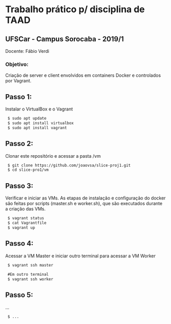 # Trabalho prático p/ disciplina de TAAD
## UFSCar - Campus Sorocaba - 2019/1
Docente: Fábio Verdi

### Objetivo:
 Criação de server e client envolvidos em containers Docker e controlados por Vagrant.

## Passo 1:
 Instalar o VirtualBox e o Vagrant

```markdown
 $ sudo apt update
 $ sudo apt install virtualbox
 $ sudo apt install vagrant
```

## Passo 2:
Clonar este repositório e acessar a pasta /vm

```markdown
 $ git clone https://github.com/joaovsa/slice-proj1.git
 $ cd slice-pro1/vm
```

## Passo 3:
Verificar e iniciar as VMs. As etapas de instalação e configuração do docker são feitas por scripts (master.sh e worker.sh), que são executados durante a criação das VMs.

```markdown
 $ vagrant status
 $ cat Vagrantfile
 $ vagrant up
```

## Passo 4:
 Acessar a VM Master e iniciar outro terminal para acessar a VM Worker

```markdown
 $ vagrant ssh master
 
 #Em outro terminal
 $ vagrant ssh worker
```

## Passo 5:
 ...

```markdown
 $ ...
```

